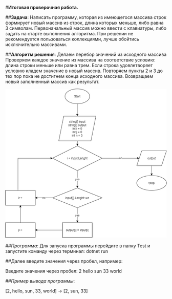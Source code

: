 #**Итоговая проверочная работа.**

##**Задача**: 
Написать программу, которая из имеющегося массива строк формирует новый массив из строк, длина которых меньше, либо равна 3 символам. Первоначальный массив можно ввести с клавиатуры, либо задать на старте выполнения алгоритма. При решении не рекомендуется пользоваться коллекциями, лучше обойтись исключительно массивами.

##**Алгоритм решения**:
Делаем перебор значений из исходного массива
Проверяем каждое значение из массива на соответствие условию: длина строки меньше или равна трем.
Если строка удовлетворяет условию кладем значение в новый массив.
Повторяем пункты 2 и 3 до тех пор пока не достигнем конца исходного массива.
Возвращаем новый заполненный массив как результат.

![Блок-схема алгоритма:](FinalAlgoritm.png)

##*Программа*:
Для запуска программы перейдите в папку Test и запустите команду через терминал:
dotnet run 

##Далее введите значения через пробел, например:

Введите значения через пробел: 2 hello sun 33 world

##*Пример вывода программы*:

[2, hello, sun, 33, world] -> [2, sun, 33]